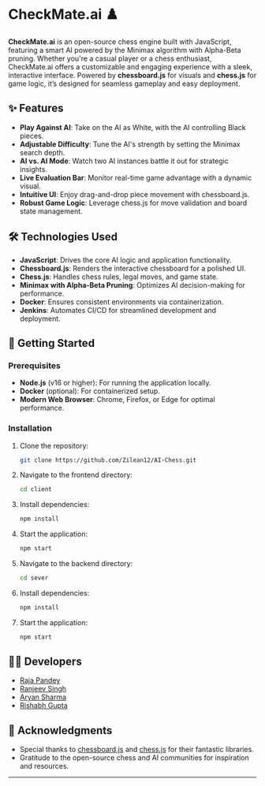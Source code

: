 # CheckMate.ai ♟️

**CheckMate.ai** is an open-source chess engine built with JavaScript, featuring a smart AI powered by the Minimax algorithm with Alpha-Beta pruning. Whether you're a casual player or a chess enthusiast, CheckMate.ai offers a customizable and engaging experience with a sleek, interactive interface. Powered by **chessboard.js** for visuals and **chess.js** for game logic, it’s designed for seamless gameplay and easy deployment.

## ✨ Features
- **Play Against AI**: Take on the AI as White, with the AI controlling Black pieces.
- **Adjustable Difficulty**: Tune the AI's strength by setting the Minimax search depth.
- **AI vs. AI Mode**: Watch two AI instances battle it out for strategic insights.
- **Live Evaluation Bar**: Monitor real-time game advantage with a dynamic visual.
- **Intuitive UI**: Enjoy drag-and-drop piece movement with chessboard.js.
- **Robust Game Logic**: Leverage chess.js for move validation and board state management.

## 🛠️ Technologies Used
- **JavaScript**: Drives the core AI logic and application functionality.
- **Chessboard.js**: Renders the interactive chessboard for a polished UI.
- **Chess.js**: Handles chess rules, legal moves, and game state.
- **Minimax with Alpha-Beta Pruning**: Optimizes AI decision-making for performance.
- **Docker**: Ensures consistent environments via containerization.
- **Jenkins**: Automates CI/CD for streamlined development and deployment.

## 🚀 Getting Started

### Prerequisites
- **Node.js** (v16 or higher): For running the application locally.
- **Docker** (optional): For containerized setup.
- **Modern Web Browser**: Chrome, Firefox, or Edge for optimal performance.

### Installation
1. Clone the repository:
   ```bash
   git clone https://github.com/Zilean12/AI-Chess.git
   ```
2. Navigate to the frontend directory:
   ```bash
   cd client
   ```
3. Install dependencies:
   ```bash
   npm install
   ```
4. Start the application:
   ```bash
   npm start
   ```
5. Navigate to the backend directory:
   ```bash
   cd sever
   ```
6. Install dependencies:
   ```bash
   npm install
   ```
7. Start the application:
   ```bash
   npm start
   ```

## 🧑‍💻 Developers
- [Raja Pandey](https://github.com/Rpandey010)
- [Ranjeev Singh](https://github.com/Ranjeev2)
- [Aryan Sharma](https://github.com/Zilean12)
- [Rishabh Gupta](https://github.com/Rishabh2333g)


## 🙌 Acknowledgments
- Special thanks to [chessboard.js](https://chessboardjs.com/) and [chess.js](https://github.com/jhlywa/chess.js) for their fantastic libraries.
- Gratitude to the open-source chess and AI communities for inspiration and resources.

---

